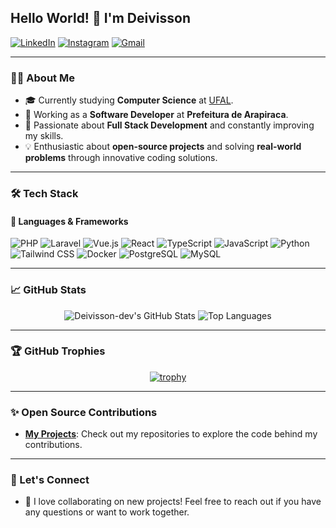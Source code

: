 ## Hello World! 👋 I'm Deivisson

[![LinkedIn](https://img.shields.io/badge/LinkedIn-0077B5?style=flat-square&logo=linkedin&logoColor=white)](https://www.linkedin.com/in/deivisson-rocha741/)
[![Instagram](https://img.shields.io/badge/Instagram-E4405F?style=flat-square&logo=instagram&logoColor=white)](https://www.instagram.com/deivisson.dev/)
[![Gmail](https://img.shields.io/badge/Email-D14836?style=flat-square&logo=gmail&logoColor=white)](mailto:deivissonrocha.dev@gmail.com)

---

### 👨‍💻 About Me
- 🎓 Currently studying **Computer Science** at [UFAL](https://ufal.br).
- 🔭 Working as a **Software Developer** at **Prefeitura de Arapiraca**.
- 🌱 Passionate about **Full Stack Development** and constantly improving my skills.
- 💡 Enthusiastic about **open-source projects** and solving **real-world problems** through innovative coding solutions.

---

### 🛠️ Tech Stack

#### 🚀 Languages & Frameworks
![PHP](https://img.shields.io/badge/PHP-777BB4?style=for-the-badge&logo=php&logoColor=white)
![Laravel](https://img.shields.io/badge/Laravel-FF2D20?style=for-the-badge&logo=laravel&logoColor=white)
![Vue.js](https://img.shields.io/badge/Vue.js-35495E?style=for-the-badge&logo=vue.js&logoColor=4FC08D)
![React](https://img.shields.io/badge/React-20232A?style=for-the-badge&logo=react&logoColor=61DAFB)
![TypeScript](https://img.shields.io/badge/TypeScript-007ACC?style=for-the-badge&logo=typescript&logoColor=white)
![JavaScript](https://img.shields.io/badge/JavaScript-F7DF1E?style=for-the-badge&logo=javascript&logoColor=black)
![Python](https://img.shields.io/badge/Python-3776AB?style=for-the-badge&logo=python&logoColor=white)
![Tailwind CSS](https://img.shields.io/badge/TailwindCSS-38B2AC?style=for-the-badge&logo=tailwind-css&logoColor=white)
![Docker](https://img.shields.io/badge/Docker-2496ED?style=for-the-badge&logo=docker&logoColor=white)
![PostgreSQL](https://img.shields.io/badge/PostgreSQL-336791?style=for-the-badge&logo=postgresql&logoColor=white)
![MySQL](https://img.shields.io/badge/MySQL-4479A1?style=for-the-badge&logo=mysql&logoColor=white)

---

### 📈 GitHub Stats

<div align="center">
  
![Deivisson-dev's GitHub Stats](https://github-readme-stats.vercel.app/api?username=Deivisson-dev&show_icons=true&theme=tokyonight&include_all_commits=true&count_private=true&hide_border=true&border_radius=10)
![Top Languages](https://github-readme-stats.vercel.app/api/top-langs/?username=Deivisson-dev&layout=compact&theme=tokyonight&hide_border=true&border_radius=10)
  
</div>

---

### 🏆 GitHub Trophies
<div align="center">
  
[![trophy](https://github-profile-trophy.vercel.app/?username=Deivisson-dev&theme=darkhub&no-bg=true&margin-w=15&margin-h=15)](https://github.com/ryo-ma/github-profile-trophy)
  
</div>

---

### ✨ Open Source Contributions
- **[My Projects](https://github.com/Deivisson-dev?tab=repositories)**: Check out my repositories to explore the code behind my contributions.

---

### 💬 Let's Connect
- 🤝 I love collaborating on new projects! Feel free to reach out if you have any questions or want to work together.

